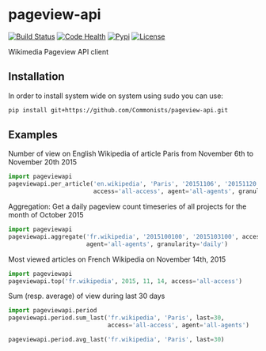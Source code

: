# pageview-api
[![Build Status](https://travis-ci.org/Commonists/pageview-api.svg?branch=master)](https://travis-ci.org/Commonists/pageview-api)
[![Code Health](https://landscape.io/github/Commonists/pageview-api/master/landscape.svg?style=flat)](https://landscape.io/github/Commonists/pageview-api/master)
[![Pypi](https://img.shields.io/pypi/v/pageviewapi.svg?style=flat)](https://pypi.python.org/pypi/pageviewapi)
[![License](http://img.shields.io/badge/license-MIT-orange.svg?style=flat)](http://opensource.org/licenses/MIT)

Wikimedia Pageview API client

Installation
------------
In order to install system wide on system using sudo you can use:
```sh
pip install git+https://github.com/Commonists/pageview-api.git
```

Examples
--------

Number of view on English Wikipedia of article Paris from November 6th to November 20th 2015

```python
import pageviewapi
pageviewapi.per_article('en.wikipedia', 'Paris', '20151106', '20151120',
                        access='all-access', agent='all-agents', granularity='daily')
```

Aggregation: Get a daily pageview count timeseries of all projects for the month of October 2015
```python
import pageviewapi
pageviewapi.aggregate('fr.wikipedia', '2015100100', '2015103100', access='all-access',
                      agent='all-agents', granularity='daily')
```

Most viewed articles on French Wikipedia on November 14th, 2015
```python
import pageviewapi
pageviewapi.top('fr.wikipedia', 2015, 11, 14, access='all-access')
```

Sum (resp. average) of view during last 30 days
```python
import pageviewapi.period
pageviewapi.period.sum_last('fr.wikipedia', 'Paris', last=30,
                            access='all-access', agent='all-agents')

pageviewapi.period.avg_last('fr.wikipedia', 'Paris', last=30)
```

